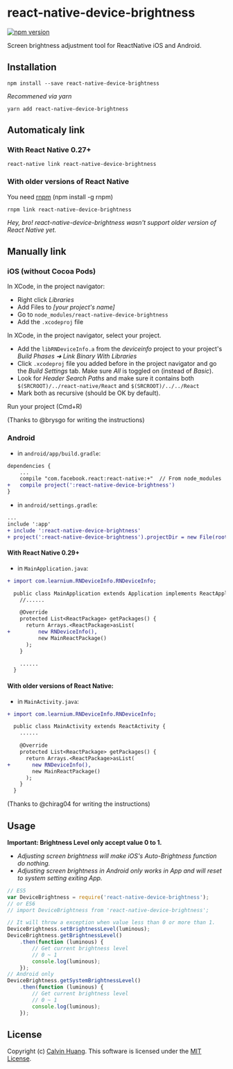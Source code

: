 react-native-device-brightness
===============
[![npm version](https://badge.fury.io/js/react-native-device-brightness.svg)](https://badge.fury.io/js/react-native-device-brightness)

Screen brightness adjustment tool for ReactNative iOS and Android. 

## Installation
```
npm install --save react-native-device-brightness
```

*Recommened via yarn*
```
yarn add react-native-device-brightness
```

## Automaticaly link

### With React Native 0.27+
```
react-native link react-native-device-brightness
```


### With older versions of React Native
You need [rnpm](https://github.com/rnpm/rnpm) (npm install -g rnpm)
```
rnpm link react-native-device-brightness
```
*Hey, bro! react-native-device-brightness wasn't support older version of React Native yet.*

## Manually link

### iOS (without Cocoa Pods)
In XCode, in the project navigator:
- Right click _Libraries_
- Add Files to _[your project's name]_
- Go to `node_modules/react-native-device-brightness`
- Add the `.xcodeproj` file

In XCode, in the project navigator, select your project.
- Add the `libRNDeviceInfo.a` from the _deviceinfo_ project to your project's _Build Phases ➜ Link Binary With Libraries_
- Click `.xcodeproj` file you added before in the project navigator and go the _Build Settings_ tab. Make sure _All_ is toggled on (instead of _Basic_).
- Look for _Header Search Paths_ and make sure it contains both `$(SRCROOT)/../react-native/React` and `$(SRCROOT)/../../React`
- Mark both as recursive (should be OK by default).

Run your project (Cmd+R)

(Thanks to @brysgo for writing the instructions)

### Android

- in `android/app/build.gradle`:

```diff
dependencies {
    ...
    compile "com.facebook.react:react-native:+"  // From node_modules
+   compile project(':react-native-device-brightness')
}
```

- in `android/settings.gradle`:

```diff
...
include ':app'
+ include ':react-native-device-brightness'
+ project(':react-native-device-brightness').projectDir = new File(rootProject.projectDir, '../node_modules/react-native-device-brightness/android')
```

#### With React Native 0.29+

- in `MainApplication.java`:

```diff
+ import com.learnium.RNDeviceInfo.RNDeviceInfo;

  public class MainApplication extends Application implements ReactApplication {
    //......

    @Override
    protected List<ReactPackage> getPackages() {
      return Arrays.<ReactPackage>asList(
+         new RNDeviceInfo(),
          new MainReactPackage()
      );
    }

    ......
  }
```

#### With older versions of React Native:

- in `MainActivity.java`:

```diff
+ import com.learnium.RNDeviceInfo.RNDeviceInfo;

  public class MainActivity extends ReactActivity {
    ......

    @Override
    protected List<ReactPackage> getPackages() {
      return Arrays.<ReactPackage>asList(
+       new RNDeviceInfo(),
        new MainReactPackage()
      );
    }
  }
```

(Thanks to @chirag04 for writing the instructions)

## Usage
**Important: Brightness Level only accept value 0 to 1.**

- *Adjusting screen brightness will make iOS's Auto-Brightness function do nothing.*
- *Adjusting screen brightness in Android only works in App and will reset to system setting exiting App.*
```javascript
// ES5
var DeviceBrightness = require('react-native-device-brightness');
// or ES6
// import DeviceBrightness from 'react-native-device-brightness';

// It will throw a exception when value less than 0 or more than 1.
DeviceBrightness.setBrightnessLevel(luminous);
DeviceBrightness.getBrightnessLevel()
    .then(function (luminous) {
        // Get current brightness level
        // 0 ~ 1
        console.log(luminous);
    });
// Android only
DeviceBrightness.getSystemBrightnessLevel()
    .then(function (luminous) {
        // Get current brightness level
        // 0 ~ 1
        console.log(luminous);
    });
```

## License
Copyright (c) [Calvin Huang](https://github.com/Calvin-Huang). This software is licensed under the [MIT License](https://github.com/Calvin-Huang/react-native-device-brightness/blob/master/LICENSE).
